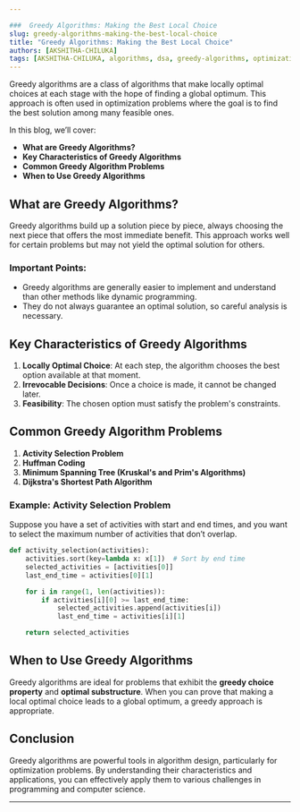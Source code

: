 ```yaml
---

###  Greedy Algorithms: Making the Best Local Choice
slug: greedy-algorithms-making-the-best-local-choice  
title: "Greedy Algorithms: Making the Best Local Choice"  
authors: [AKSHITHA-CHILUKA]  
tags: [AKSHITHA-CHILUKA, algorithms, dsa, greedy-algorithms, optimization, problem-solving, coding, programming, computer-science, learning]  
---
```


Greedy algorithms are a class of algorithms that make locally optimal choices at each stage with the hope of finding a global optimum. This approach is often used in optimization problems where the goal is to find the best solution among many feasible ones.

In this blog, we’ll cover:

- **What are Greedy Algorithms?**
- **Key Characteristics of Greedy Algorithms**
- **Common Greedy Algorithm Problems**
- **When to Use Greedy Algorithms**

## What are Greedy Algorithms?

Greedy algorithms build up a solution piece by piece, always choosing the next piece that offers the most immediate benefit. This approach works well for certain problems but may not yield the optimal solution for others.

### Important Points:
- Greedy algorithms are generally easier to implement and understand than other methods like dynamic programming.
- They do not always guarantee an optimal solution, so careful analysis is necessary.

## Key Characteristics of Greedy Algorithms

1. **Locally Optimal Choice**: At each step, the algorithm chooses the best option available at that moment.
2. **Irrevocable Decisions**: Once a choice is made, it cannot be changed later.
3. **Feasibility**: The chosen option must satisfy the problem's constraints.

## Common Greedy Algorithm Problems

1. **Activity Selection Problem**
2. **Huffman Coding**
3. **Minimum Spanning Tree (Kruskal's and Prim's Algorithms)**
4. **Dijkstra's Shortest Path Algorithm**

### Example: Activity Selection Problem

Suppose you have a set of activities with start and end times, and you want to select the maximum number of activities that don’t overlap.

```python
def activity_selection(activities):
    activities.sort(key=lambda x: x[1])  # Sort by end time
    selected_activities = [activities[0]]
    last_end_time = activities[0][1]

    for i in range(1, len(activities)):
        if activities[i][0] >= last_end_time:
            selected_activities.append(activities[i])
            last_end_time = activities[i][1]

    return selected_activities
```

## When to Use Greedy Algorithms

Greedy algorithms are ideal for problems that exhibit the **greedy choice property** and **optimal substructure**. When you can prove that making a local optimal choice leads to a global optimum, a greedy approach is appropriate.

## Conclusion

Greedy algorithms are powerful tools in algorithm design, particularly for optimization problems. By understanding their characteristics and applications, you can effectively apply them to various challenges in programming and computer science.

---
